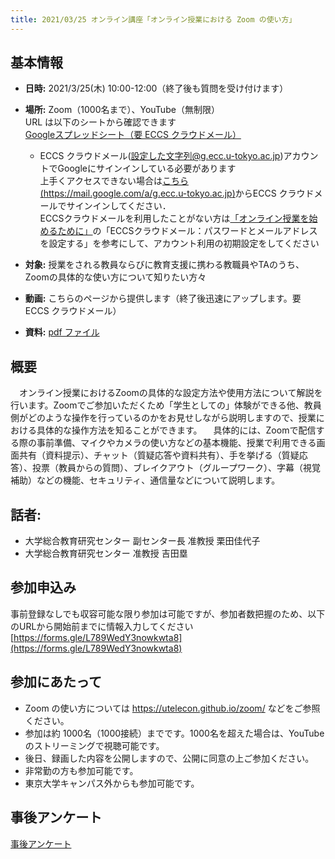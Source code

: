 ```yaml
---
title: 2021/03/25 オンライン講座「オンライン授業における Zoom の使い方」
---
```


## 基本情報

* **日時:** 2021/3/25(木) 10:00-12:00（終了後も質問を受け付けます）

* **場所:** Zoom（1000名まで）、YouTube（無制限）<br>
URL は以下のシートから確認できます<br>
[Googleスプレッドシート（要 ECCS クラウドメール）](https://tinyurl.com/yzd73oa9)
  * ECCS クラウドメール(設定した文字列@g.ecc.u-tokyo.ac.jp)アカウントでGoogleにサインインしている必要があります<br>
  上手くアクセスできない場合は[こちら(https://mail.google.com/a/g.ecc.u-tokyo.ac.jp)](https://mail.google.com/a/g.ecc.u-tokyo.ac.jp)からECCS クラウドメールでサインインしてください．<br>
  ECCSクラウドメールを利用したことがない方は<a href="https://utelecon.adm.u-tokyo.ac.jp/faculty_members/#%E6%83%85%E5%A0%B1%E3%82%B7%E3%82%B9%E3%83%86%E3%83%A0%E3%82%92%E4%BD%BF%E3%81%86%E3%81%9F%E3%82%81%E3%81%AB%E5%BF%85%E9%A0%88%E3%81%AE%E6%89%8B%E9%A0%86" target="_blank">「オンライン授業を始めるために」</a>の「ECCSクラウドメール：パスワードとメールアドレスを設定する」を参考にして、アカウント利用の初期設定をしてください

* **対象:** 授業をされる教員ならびに教育支援に携わる教職員やTAのうち、Zoomの具体的な使い方について知りたい方々

* **動画:** こちらのページから提供します（終了後迅速にアップします。要 ECCS クラウドメール）

* **資料:** [pdf ファイル](slides.pdf)

## 概要
　オンライン授業におけるZoomの具体的な設定方法や使用方法について解説を行います。Zoomでご参加いただくため「学生としての」体験ができる他、教員側がどのような操作を行っているのかをお見せしながら説明しますので、授業における具体的な操作方法を知ることができます。
　具体的には、Zoomで配信する際の事前準備、マイクやカメラの使い方などの基本機能、授業で利用できる画面共有（資料提示）、チャット（質疑応答や資料共有）、手を挙げる（質疑応答）、投票（教員からの質問）、ブレイクアウト（グループワーク）、字幕（視覚補助）などの機能、セキュリティ、通信量などについて説明します。

## 話者:
* 大学総合教育研究センター 副センター長 准教授 栗田佳代子
* 大学総合教育研究センター 准教授 吉田塁

## 参加申込み
事前登録なしでも収容可能な限り参加は可能ですが、参加者数把握のため、以下のURLから開始前までに情報入力してください
[https://forms.gle/L789WedY3nowkwta8](https://forms.gle/L789WedY3nowkwta8)

## 参加にあたって
* Zoom の使い方については https://utelecon.github.io/zoom/ などをご参照ください。
* 参加は約 1000名（1000接続）までです。1000名を超えた場合は、YouTube のストリーミングで視聴可能です。
* 後日、録画した内容を公開しますので、公開に同意の上ご参加ください。
* 非常勤の方も参加可能です。
* 東京大学キャンパス外からも参加可能です。

## 事後アンケート

[事後アンケート](https://forms.gle/vdH8WHedzPEEME1w5)

